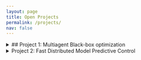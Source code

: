 ```yaml
---
layout: page
title: Open Projects
permalink: /projects/
nav: false
---
```


<details>
  <summary> ## Project 1: Multiagent Black-box optimization </summary>
  
  
 

Multiagent decision-making arises where a collection of agents collaborate to achieve a common goal. Such problems commonly arise in many smart infrastructure systems such as in collaborative robotics, vehicle fleets, eco industrial parks etc. Here each agent takes its own local decision, but the agent’s actions and decisions may be inter-dependent through common variables or shared constraints.  

Distributed optimization facilitate such a collection of agents to coordinate their actions to global optimality with only limited information sharing. Traditional distributed optimization methods requires detailed models in each subsystem. However, obtaining accurate models may be challenging in many complex engineering systems. Black-box optimization is a purely data-driven alternative that enables us to learn the optimum by interacting with the environment and observing the cost and constraints. Bayesian optimization (BO) is one such data-driven black-box optimization scheme, where the optimum is learned by sequentially interacting with the system. Despite the popularity of Bayesian optimization within AI and computer science domain, a decomposable Bayesian optimization framework for multi-agent systems has not been widely studied.

The main aim of this project is to develop a decomposable Bayesian optimization framework for multi-agent systems. Different decomposition strategies, as well as different Bayesian optimization schemes will be investigated, with application to a vehicle platooning problem and/or integrated energy system.

Tasks
*	Literature study on distributed optimization and Bayesian optimization
*	Formulate a decomposable Bayesian optimization framework 
*	Investigate different decomposition strategies 
*	Perform simulation studies on a vehicle platooning problem.

Prerequisites
*	Passionate about optimization and willingness to explore and learn new concepts 
*	Basic understanding of optimization (it would help if you have taken the 4DM20 course).


Please send me an e-mail at d.krishnamoorthy@tue.nl if you want to know more about this topic. 

Reference:
* Krishnamoorthy, D. and Paulson, J., 2023. Multi-agent Black-box Optimization using a Bayesian Approach to Alternating Direction Method of Multipliers, IFAC World Congress, Yokohama, Japan.
  
</details>

<details>
  <summary> Project 2: Fast Distributed Model Predictive Control 
 </summary>
  
  Multiagent decision-making occurs when a group of agents collaborates to achieve a shared objective. These scenarios commonly arise in smart infrastructure systems, including collaborative robotics, vehicle fleets, and eco-industrial parks. In such systems, autonomous operation necessitates distributed Model Predictive Control (MPC), where each agent makes decisions locally. However, these actions and decisions may be interconnected through shared variables or constraints.

Due to the interdependencies among subsystems, the MPC subproblems must communicate information to enable coordination. Consequently, whenever new information is received, the MPC problem needs to be solved again. In other words, distributed MPC requires multiple iterations or communication rounds to converge on the optimal solution. This iterative process presents a challenge for real-time control, where timely arrival of the solution is not only desirable but also crucial in many applications. For instance, consider the optimal coordination of autonomous vehicles at traffic intersections [1]. In this case, the coordination of MPCs in each vehicle must reach a solution within a specific timeframe.

While the subproblems solved between consecutive iterations are not identical, they only differ based on the newly received information from other agents. Leveraging this fact, this project will exploit the parametric sensitivities to efficiently compute the subproblem solution using solutions obtained from previous iterations, instead of repeatedly solving the numerical optimization problem at each iteration. Learning-based MPC methods to handle this challenge in distributed MPC will also be studied.

Tasks
*	Literature study on distributed MPC
*	Formulate a distributed MPC problem and improve its computation time by exploiting its sensitivities
*	Perform a simulation study on a large-scale multi-agent system.

Prerequisites
*	Passionate about MPC and optimization and willingness to explore and learn new concepts 
*	Basic understanding of optimization and MPC (it would help if you have taken these courses: 4DM20, 5LMB0)

Please send me an e-mail at d.krishnamoorthy@tue.nl if you want to know more about this topic, along with your CV and transcript of records. 

  References
1. Hult, Robert, et al. "Primal decomposition of the optimal coordination of vehicles at traffic intersections." 2016 IEEE 55th Conference on Decision and Control (CDC). IEEE, 2016.
2.  Krishnamoorthy, D. and Kungurtsev, V. (2022),  A Sensitivity Assisted Alternating Directions Method of Multipliers for Distributed Optimization, IEEE Conference on Decision and Control (CDC). 

</details>



